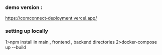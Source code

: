 ### demo version :

https://comconnect-deployment.vercel.app/

### setting up locally
1>npm install in main , frontend , backend directories
2>docker-compose up --build 
